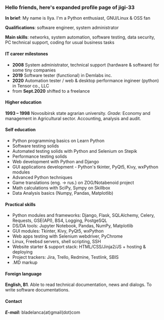 ### Hello friends, here's expanded profile page of jigi-33

**In brief**: My name is Ilya. I'm a Python enthusiast, GNU/Linux & OSS fan

**Qualifications**: software engineer, system administrator

**Main skills**: networks, system automation, software testing, data security, PC technical support, coding for usual business tasks

#### IT career milestones

- **2008**  System administrator, technical support (hardware & software) for some tiny companies
- **2019**  Software tester (functional) in Demlabs inc.
- **2020**  Automation tester / web & desktop performance ingineer (python) in Tensor co., LLC
- from **Sept.2020** shifted to a freelance

#### Higher education
 
**1993 – 1998** Novosibirsk state agrarian university. *Grade:* Economy and management in Agricultural sector. Accounting, analysis and audit.
 
#### Self education
 
- Python programming basics on Learn Python
- Software testing solids
- Automated testing solids with Python and Selenium on Stepik
- Performance testing solids
- Web development with Python and Django
- GUI applications development - Python's tkinter, PyQt5, Kivy, wxPython modules
- Advanced Python techniques
- Game translations (eng. -> rus.) on ZOG/Notabenoid project
- Math calculations with SciPy, Sympy on Skillbox
- Data Analysis basics (Numpy, Pandas, Matplotlib)
 
#### Practical skills
 
- Python modules and frameworks: Django, Flask, SQLAlchemy, Celery, Requests, GSE(API), BS4, Logging, PostgeSQL
- DS/DA tools: Jupyter Notebook, Pandas, NumPy, Matplotlib
- GUI modules: Tkinter, Kivy, PyQt5, wxPython
- Web apps testing with Selenium webdriver, PyChrome
- Linux, Freebsd servers, shell scripting, SSH
- Website starter & support stack: HTML/CSS/Jinja2/JS + hosting & deploying
- Project trackers: Jira, Trello, Redmine, Testlink, SBIS
- .MD markup

#### Foreign language
 
**English, B1**. Able to read technical documentation, news and dialogs. To write software documentations.

#### Contact

***E-mail:*** bladelanca(at)gmail(dot)com
